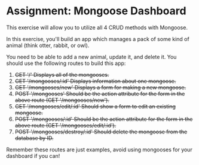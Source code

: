 # Assignment: Mongoose Dashboard


This exercise will allow you to utilize all 4 CRUD methods with Mongoose. 

In this exercise, you'll build an app which manages a pack of some kind of animal (think otter, rabbit, or owl). 

You need to be able to add a new animal, update it, and delete it. You should use the following routes to build this app:

1. ~~GET '/' Displays all of the mongooses.~~
2. ~~GET '/mongooses/:id' Displays information about one mongoose.~~
3. ~~GET '/mongooses/new' Displays a form for making a new mongoose.~~
4. ~~POST '/mongooses' Should be the action attribute for the form in the above route (GET '/mongooses/new').~~
5. ~~GET '/mongooses/edit/:id' Should show a form to edit an existing mongoose.~~
6. ~~POST '/mongooses/:id' Should be the action attribute for the form in the above route (GET '/mongooses/edit/:id').~~
7. ~~POST '/mongooses/destroy/:id' Should delete the mongoose from the database by ID.~~

Remember these routes are just examples, avoid using mongooses for your dashboard if you can!